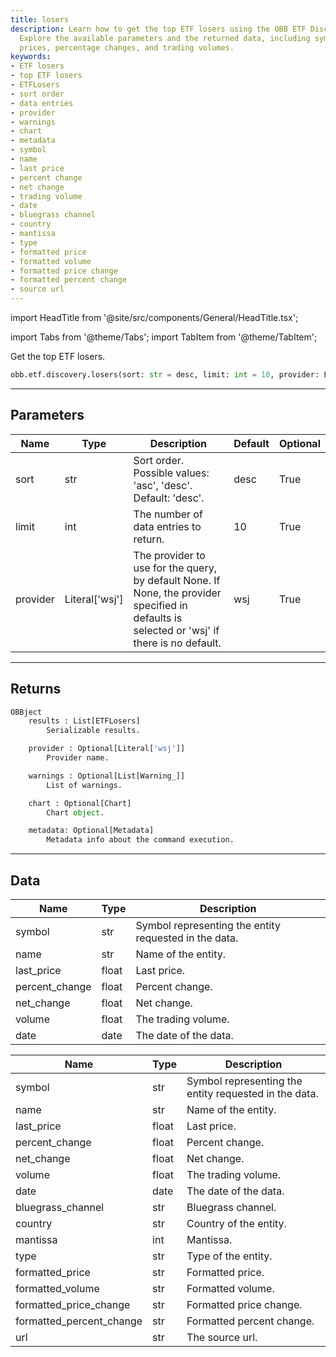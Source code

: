 ```yaml
---
title: losers
description: Learn how to get the top ETF losers using the OBB ETF Discovery API endpoint.
  Explore the available parameters and the returned data, including symbols, names,
  prices, percentage changes, and trading volumes.
keywords:
- ETF losers
- top ETF losers
- ETFLosers
- sort order
- data entries
- provider
- warnings
- chart
- metadata
- symbol
- name
- last price
- percent change
- net change
- trading volume
- date
- bluegrass channel
- country
- mantissa
- type
- formatted price
- formatted volume
- formatted price change
- formatted percent change
- source url
---
```


import HeadTitle from '@site/src/components/General/HeadTitle.tsx';

<HeadTitle title="etf /discovery/losers - Reference | OpenBB Platform Docs" />

<!-- markdownlint-disable MD012 MD031 MD033 -->

import Tabs from '@theme/Tabs';
import TabItem from '@theme/TabItem';

Get the top ETF losers.

```python wordwrap
obb.etf.discovery.losers(sort: str = desc, limit: int = 10, provider: Literal[str] = wsj)
```

---

## Parameters

<Tabs>
<TabItem value="standard" label="Standard">

| Name | Type | Description | Default | Optional |
| ---- | ---- | ----------- | ------- | -------- |
| sort | str | Sort order. Possible values: 'asc', 'desc'. Default: 'desc'. | desc | True |
| limit | int | The number of data entries to return. | 10 | True |
| provider | Literal['wsj'] | The provider to use for the query, by default None. If None, the provider specified in defaults is selected or 'wsj' if there is no default. | wsj | True |
</TabItem>

</Tabs>

---

## Returns

```python wordwrap
OBBject
    results : List[ETFLosers]
        Serializable results.

    provider : Optional[Literal['wsj']]
        Provider name.

    warnings : Optional[List[Warning_]]
        List of warnings.

    chart : Optional[Chart]
        Chart object.

    metadata: Optional[Metadata]
        Metadata info about the command execution.
```

---

## Data

<Tabs>
<TabItem value="standard" label="Standard">

| Name | Type | Description |
| ---- | ---- | ----------- |
| symbol | str | Symbol representing the entity requested in the data. |
| name | str | Name of the entity. |
| last_price | float | Last price. |
| percent_change | float | Percent change. |
| net_change | float | Net change. |
| volume | float | The trading volume. |
| date | date | The date of the data. |
</TabItem>

<TabItem value='wsj' label='wsj'>

| Name | Type | Description |
| ---- | ---- | ----------- |
| symbol | str | Symbol representing the entity requested in the data. |
| name | str | Name of the entity. |
| last_price | float | Last price. |
| percent_change | float | Percent change. |
| net_change | float | Net change. |
| volume | float | The trading volume. |
| date | date | The date of the data. |
| bluegrass_channel | str | Bluegrass channel. |
| country | str | Country of the entity. |
| mantissa | int | Mantissa. |
| type | str | Type of the entity. |
| formatted_price | str | Formatted price. |
| formatted_volume | str | Formatted volume. |
| formatted_price_change | str | Formatted price change. |
| formatted_percent_change | str | Formatted percent change. |
| url | str | The source url. |
</TabItem>

</Tabs>

